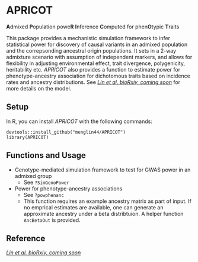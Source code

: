 # APRICOT
**A**dmixed **P**opulation powe**R** **I**nference **C**omputed for phen**O**typic **T**raits

This package provides a mechanistic simulation framework to infer statistical power for discovery of causal variants in an admixed population and the correpsonding ancestral origin populations. It sets in a 2-way admixture scenario with assumption of independent markers, and allows for flexibility in adjusting environmental effect, trait divergence, polygenicity, heritability etc. *APRICOT* also provides a function to estimate power for phenotype-ancestry association for dichotomous traits based on incidence rates and ancestry distributions. See [*Lin et al. bioRxiv, coming soon*](https://github.com/menglin44/APRICOT) for more details on the model.

## Setup

In R, you can install *APRICOT* with the following commands:
```
devtools::install_github("menglin44/APRICOT")
library(APRICOT)
```

## Functions and Usage

- Genotype-mediated simulation framework to test for GWAS power in an admixed group
  - See ```?SimGenoPower```
- Power for phenotype-ancestry associations
  - See ```?powphenanc```
  - This function requires an example ancestry matrix as part of input. If no emprical estimates are available, one can generate an approximate ancestry under a beta distribtuion. A helper function ```AncBetaOut``` is provided.

## Reference

[*Lin et al. bioRxiv, coming soon*](https://github.com/menglin44/APRICOT) 
